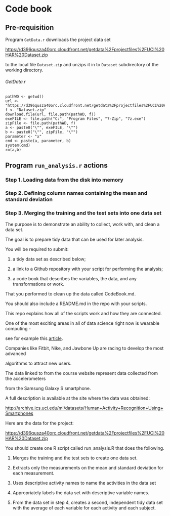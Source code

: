 # Code book

## Pre-requisition

Program `GetData.r` downloads the project data set 

https://d396qusza40orc.cloudfront.net/getdata%2Fprojectfiles%2FUCI%20HAR%20Dataset.zip

to the local file `Dataset.zip` and unzips it in to `Dataset` subdirectory of the working directory.
###### GetData.r
``` 
pathWD <- getwd()
url <- "https://d396qusza40orc.cloudfront.net/getdata%2Fprojectfiles%2FUCI%20HAR%20Dataset.zip"
f <- "Dataset.zip"
download.file(url, file.path(pathWD, f))
exeFILE <- file.path("C:", "Program Files", "7-Zip", "7z.exe")
zipFile <- file.path(pathWD, f)
a <- paste0("\"", exeFILE, "\"")
b <- paste0("\"", zipFile, "\"")
parameter <- "x"
cmd <- paste(a, parameter, b)
system(cmd)
rm(a,b)
```



## Program `run_analysis.r` actions

### Step 1. Loading data from the disk into memory





### Step 2. Defining column names containing the mean and standard deviation



### Step 3. Merging the training and the test sets into one data set





The purpose is to demonstrate an ability to collect, work with, and clean a data set. 

The goal is to prepare tidy data that can be used for later analysis. 



You will be required to submit: 

  1) a tidy data set as described below;

  2) a link to a Github repository with your script for performing the analysis;

  3) a code book that describes the variables, the data, and any transformations or work.



That you performed to clean up the data called CodeBook.md. 





You should also include a README.md in the repo with your scripts. 

This repo explains how all of the scripts work and how they are connected.



One of the most exciting areas in all of data science right now is wearable computing - 

see for example this [article](http://www.insideactivitytracking.com/data-science-activity-tracking-and-the-battle-for-the-worlds-top-sports-brand/ "Title"). 



Companies like Fitbit, Nike, and Jawbone Up are racing to develop the most advanced 

algorithms to attract new users. 

The data linked to from the course website represent data collected from the accelerometers 

from the Samsung Galaxy S smartphone. 

A full description is available at the site where the data was obtained:



http://archive.ics.uci.edu/ml/datasets/Human+Activity+Recognition+Using+Smartphones



Here are the data for the project:



https://d396qusza40orc.cloudfront.net/getdata%2Fprojectfiles%2FUCI%20HAR%20Dataset.zip



You should create one R script called run_analysis.R that does the following.



  1. Merges the training and the test sets to create one data set.

  2. Extracts only the measurements on the mean and standard deviation for each measurement.

  3. Uses descriptive activity names to name the activities in the data set

  4. Appropriately labels the data set with descriptive variable names.

  5. From the data set in step 4, creates a second, independent tidy data set with the average of each variable for each activity and each subject.



